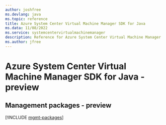 ```yaml
---
author: joshfree
ms.devlang: java
ms.topic: reference
title: Azure System Center Virtual Machine Manager SDK for Java
ms.data: 11/08/2022
ms.service: systemcentervirtualmachinemanager
description: Reference for Azure System Center Virtual Machine Manager SDK for Java
ms.author: jfree
---
```

# Azure System Center Virtual Machine Manager SDK for Java - preview

## Management packages - preview
[!INCLUDE [mgmt-packages](system-center-virtual-machine-manager-mgmt-index.md)]